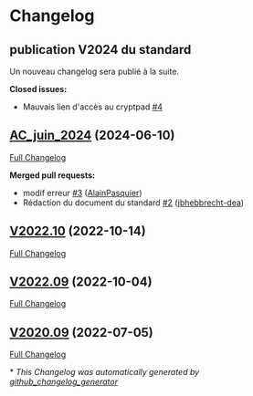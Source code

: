 # Changelog

##  publication V2024 du standard
Un nouveau changelog sera publié à la suite.

**Closed issues:**

- Mauvais lien d'accès au cryptpad [\#4](https://github.com/cnigfr/StaR-Eau/issues/4)

## [AC_juin_2024](https://github.com/cnigfr/StaR-Eau/tree/AC_juin_2024) (2024-06-10)

[Full Changelog](https://github.com/cnigfr/StaR-Eau/compare/V2022.10...AC_juin_2024)

**Merged pull requests:**

- modif erreur [\#3](https://github.com/cnigfr/StaR-Eau/pull/3) ([AlainPasquier](https://github.com/AlainPasquier))
- Rédaction du document du standard [\#2](https://github.com/cnigfr/StaR-Eau/pull/2) ([jbhebbrecht-dea](https://github.com/jbhebbrecht-dea))

## [V2022.10](https://github.com/cnigfr/StaR-Eau/tree/V2022.10) (2022-10-14)

[Full Changelog](https://github.com/cnigfr/StaR-Eau/compare/V2022.09...V2022.10)

## [V2022.09](https://github.com/cnigfr/StaR-Eau/tree/V2022.09) (2022-10-04)

[Full Changelog](https://github.com/cnigfr/StaR-Eau/compare/V2020.09...V2022.09)

## [V2020.09](https://github.com/cnigfr/StaR-Eau/tree/V2020.09) (2022-07-05)

[Full Changelog](https://github.com/cnigfr/StaR-Eau/compare/4c8396d6f61897689838becdf4730b2b790edd25...V2020.09)



\* *This Changelog was automatically generated by [github_changelog_generator](https://github.com/github-changelog-generator/github-changelog-generator)*
